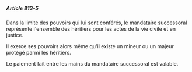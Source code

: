 ##### Article 813-5

Dans la limite des pouvoirs qui lui sont conférés, le mandataire successoral représente l'ensemble des héritiers pour les actes de la vie civile et en justice.

Il exerce ses pouvoirs alors même qu'il existe un mineur ou un majeur protégé parmi les héritiers.

Le paiement fait entre les mains du mandataire successoral est valable.

